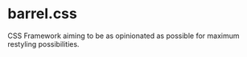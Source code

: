 # barrel.css
CSS Framework aiming to be as opinionated as possible for maximum restyling possibilities.
